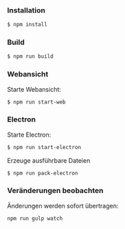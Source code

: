 ### Installation

```sh
$ npm install
```

### Build

```sh
$ npm run build
```

### Webansicht

Starte Webansicht:

```sh
$ npm run start-web
```

### Electron

Starte Electron:

```sh
$ npm run start-electron
```

Erzeuge ausführbare Dateien

```sh
$ npm run pack-electron
```

### Veränderungen beobachten

Änderungen werden sofort übertragen:

```sh
npm run gulp watch
```

